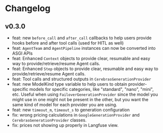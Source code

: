 # Changelog

## v0.3.0

- feat: new `before_call` and `after_call` callbacks to help users provide hooks before and after tool calls (used for HITL as well)
- feat: `AgentTeam` and `AgentPipeline` instances can now be converted into ASGI APIs
- feat: Enhanced `Context` objects to provide clear, resumable and easy way to provide/retrieve/resume Agent calls.
- feat: Enhanced `Step` objects to provide clear, resumable and easy way to provide/retrieve/resume Agent calls.
- feat: Tool calls and structured outputs in `CerebrasGenerationProvider`
- feat: new ModelKind type variable to help users to obtain provider-specific models for specific categories, like "standard", "nano", "mini", etc. Useful when using `FailoverGenerationProvider` since the model you might use in one might not be present in the other, but you want the same kind of model for each provider you are using.
- feat: new `timeout_m`, `timeout_s` to generation configuration
- fix: wrong pricing calculations in `GoogleGenerationProvider` and `CerebrasGenerationProvider` classes.
- fix: prices not showing up properly in Langfuse view.

